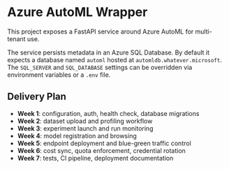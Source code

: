 # Azure AutoML Wrapper

This project exposes a FastAPI service around Azure AutoML for multi-tenant use.

The service persists metadata in an Azure SQL Database. By default it expects a
database named `automl` hosted at `automldb.whatever.microsoft`. The
`SQL_SERVER` and `SQL_DATABASE` settings can be overridden via environment
variables or a `.env` file.

## Delivery Plan

- **Week 1**: configuration, auth, health check, database migrations
- **Week 2**: dataset upload and profiling workflow
- **Week 3**: experiment launch and run monitoring
- **Week 4**: model registration and browsing
- **Week 5**: endpoint deployment and blue-green traffic control
- **Week 6**: cost sync, quota enforcement, credential rotation
- **Week 7**: tests, CI pipeline, deployment documentation
